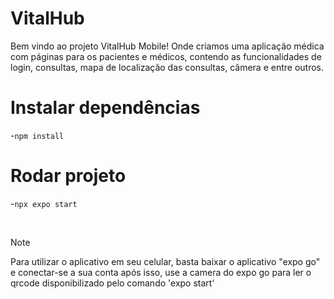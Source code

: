 # VitalHub
Bem vindo ao projeto VitalHub Mobile! Onde criamos uma aplicação médica com páginas para os pacientes e médicos, contendo as funcionalidades de login, consultas, mapa de localização das consultas, câmera e entre outros.

# Instalar dependências
-`npm install`

# Rodar projeto
-`npx expo start`

</br>

> [!NOTE]
>Para utilizar o aplicativo em seu celular, basta baixar o aplicativo "expo go" e conectar-se a sua conta
após isso, use a camera do expo go para ler o qrcode disponibilizado pelo comando 'expo start'
